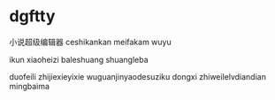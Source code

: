 # dgftty
小说超级编辑器
ceshikankan
meifakam
wuyu

ikun
xiaoheizi
baleshuang
shuangleba

duofeili
zhijiexieyixie
wuguanjinyaodesuziku
dongxi
zhiweilelvdiandian
mingbaima
